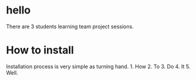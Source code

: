 # hello
There are 3 students learning team project sessions.

# How to install
Installation process is very simple as turning hand.
	1. How
	2. To
	3. Do
	4. It
	5. Well.